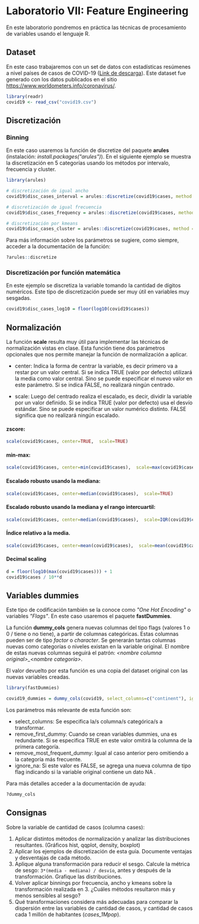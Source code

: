 # Laboratorio VII: Feature Engineering

En este laboratorio pondremos en práctica las técnicas de procesamiento de variables usando el lenguaje R. 

## Dataset
En este caso trabajaremos con un set de datos con estadísticas resúmenes a nivel países de casos de COVID-19 ([Link de descarga](https://github.com/dmuba/dmuba.github.io/blob/master/Practicos/LAB07_2020/covid19.csv)). Este dataset fue generado con los datos publicados en el sitio https://www.worldometers.info/coronavirus/.


```r
library(readr)
covid19 <- read_csv("covid19.csv")
```

## Discretización

### Binning

En este caso usaremos la función de discretize del paquete **arules** (instalación: *install.packages("arules")*).
En el siguiente ejemplo se muestra la discretización en 5 categorías usando los métodos por intervalo, frecuencia y cluster.

```r
library(arules)

# discretización de igual ancho
covid19$disc_cases_interval = arules::discretize(covid19$cases, method = "interval", breaks = 5, labels=c("muy_bajo", "bajo", "medio", "alto", "muy_alto"))

# discretización de igual frecuencia
covid19$disc_cases_frequency = arules::discretize(covid19$cases, method = "frequency", breaks = 5, labels=c("muy_bajo", "bajo", "medio", "alto", "muy_alto"))

# discretización por kmeans
covid19$disc_cases_cluster = arules::discretize(covid19$cases, method = "cluster", breaks = 5, labels=c("muy_bajo", "bajo", "medio", "alto", "muy_alto"))

```

Para más información sobre los parámetros se sugiere, como siempre, acceder a la documentación de la función:

```r
?arules::discretize
```


### Discretización por función matemática

En este ejemplo se discretiza la variable tomando la cantidad de dígitos numéricos. Este tipo de discretización puede ser muy útil en variables muy sesgadas.

```r
covid19$disc_cases_log10 = floor(log10(covid19$cases))
```

## Normalización

La función **scale** resulta muy útil para implementar las técnicas de normalización vistas en clase. Esta función tiene dos parámetros opcionales que nos permite manejar la función de normalización a aplicar.

* center: Indica la forma de centrar la variable, es decir primero va a restar por un valor central. Si se indica TRUE (valor por defecto) utilizará la media como valor central. Sino se puede especificar el nuevo valor en este parámetro. Si se indica FALSE, no realizará ningún centrado.

* scale: Luego del centrado realiza el escalado, es decir, dividir la variable por un valor definido. Si se indica TRUE (valor por defecto) usa el desvío estándar. Sino se puede especificar un valor numérico distinto. FALSE significa que no realizará ningún escalado. 

#### zscore:
```r
scale(covid19$cases, center=TRUE,  scale=TRUE)
```
#### min-max:
```r
scale(covid19$cases, center=min(covid19$cases),  scale=max(covid19$cases) - min(covid19$cases))
```
####  Escalado robusto usando la mediana:
```r
scale(covid19$cases, center=median(covid19$cases),  scale=TRUE)
```

####  Escalado robusto usando la mediana y el rango intercuartil:
```r
scale(covid19$cases, center=median(covid19$cases),  scale=IQR(covid19$cases))
```

####  Índice relativo a la media.
```r
scale(covid19$cases, center=mean(covid19$cases),  scale=mean(covid19$cases))
```

#### Decimal scaling
```r
d = floor(log10(max(covid19$cases))) + 1
covid19$cases / 10**d 
```

## Variables dummies

Este tipo de codificación también se la conoce como *"One Hot Encoding"* o variables *"Flags"*. En este caso usaremos el paquete **fastDummies**.

La función **dummy_cols** genera nuevas columnas del tipo flags (valores 1 o 0 / tiene o no tiene), a partir de columnas categóricas. Estas columnas pueden ser de tipo *factor* o *character*. Se generarán tantas columnas nuevas como categorías o niveles existan en la variable original. El nombre de estas nuevas columnas seguirá el patrón: *\<nombre columna original>_<nombre categoría>*.

El valor devuelto por esta función es una copia del dataset original con las nuevas variables creadas.

```r
library(fastDummies)

covid19_dummies = dummy_cols(covid19, select_columns=c("continent"), ignore_na=TRUE)
```
Los parámetros más relevante de esta función son:

* select_columns: Se especifica la/s columna/s categórica/s a transformar.
* remove_first_dummy: Cuando se crean variables dummies, una es redundante. Si se especifica TRUE en este valor omitirá la columna de la primera categoría.
* remove_most_frequent_dummy: Igual al caso anterior pero omitiendo a la categoría más frecuente.
* ignore_na: Si este valor es FALSE, se agrega una nueva columna de tipo flag indicando si la variable original contiene un dato NA .

Para más detalles acceder a la documentación de ayuda:

```r
?dummy_cols
```

## Consignas

Sobre la variable de cantidad de casos (columna cases):

1. Aplicar distintos métodos de normalización y analizar las distribuciones resultantes. (Gráficos hist, qqplot, density, boxplot)
2. Aplicar los ejemplos de discretización de esta guía. Documente ventajas y desventajas de cada método.
3. Aplique alguna transformación para reducir el sesgo. Calcule la métrica de sesgo: ```3*(media - mediana) / desvío```, antes y después de la transformación. Grafique las distribuciones.
4. Volver aplicar binnings por frecuencia, ancho y kmeans sobre la transformación realizada en 3. ¿Cuáles métodos resultaron más y menos sensibles al sesgo?
5. Qué transformaciones considera más adecuadas para comparar la dispersión entre las variables de cantidad de casos, y cantidad de casos cada 1 millón de habitantes (*cases_1Mpop*).


